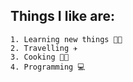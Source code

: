 ## Things I like are: 
```
1. Learning new things 👨‍🔬
2. Travelling ✈️
3. Cooking 🧑‍🍳
4. Programming 💻
```
